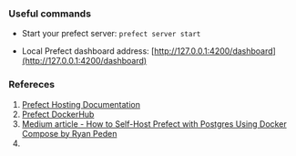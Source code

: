 

### Useful commands
- Start your prefect server: `prefect server start`

- Local Prefect dashboard address: [http://127.0.0.1:4200/dashboard](http://127.0.0.1:4200/dashboard)

### Refereces
1. [Prefect Hosting Documentation](https://docs.prefect.io/latest/guides/host/)
2. [Prefect DockerHub](https://hub.docker.com/r/prefecthq/prefect/tags)
3. [Medium article - How to Self-Host Prefect with Postgres Using Docker Compose by Ryan Peden](https://medium.com/the-prefect-blog/how-to-self-host-prefect-orion-with-postgres-using-docker-compose-631c41ab8a9f)
4. []()